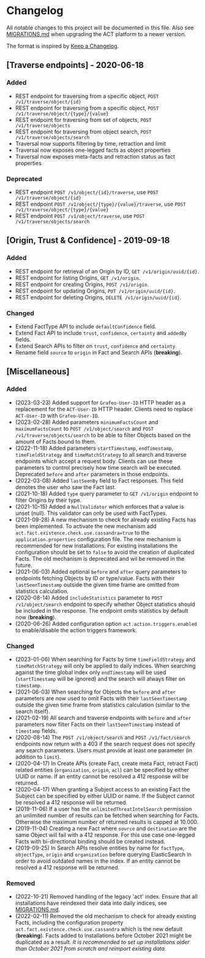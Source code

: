 # Changelog
All notable changes to this project will be documented in this file. Also see [MIGRATIONS.md](MIGRATIONS.md) when upgrading the ACT platform to a newer version.

The format is inspired by [Keep a Changelog](https://keepachangelog.com/en/1.0.0/).

## [Traverse endpoints] - 2020-06-18
### Added
- REST endpoint for traversing from a specific object, `POST /v1/traverse/object/{id}`
- REST endpoint for traversing from a specific object, `POST /v1/traverse/object/{type}/{value}`
- REST endpoint for traversing from set of objects, `POST /v1/traverse/objects`
- REST endpoint for traversing from object search, `POST /v1/traverse/objects/search`
- Traversal now supports filtering by time, retraction and limit 
- Traversal now exposes one-legged facts as object properties
- Traversal now exposes meta-facts and retraction status as fact properties
 
### Deprecated
- REST endpoint `POST /v1/object/{id}/traverse`, use `POST /v1/traverse/object/{id}`
- REST endpoint `POST /v1/object/{type}/{value}/traverse`, use `POST /v1/traverse/object/{type}/{value}`
- REST endpoint `POST /v1/object/traverse`, use `POST /v1/traverse/objects/search`

## [Origin, Trust & Confidence] - 2019-09-18
### Added
- REST endpoint for retrieval of an Origin by ID, `GET /v1/origin/uuid/{id}`.
- REST endpoint for listing Origins, `GET /v1/origin`.
- REST endpoint for creating Origins, `POST /v1/origin`.
- REST endpoint for updating Origins, `PUT /v1/origin/uuid/{id}`.
- REST endpoint for deleting Origins, `DELETE /v1/origin/uuid/{id}`.

### Changed
- Extend FactType API to include `defaultConfidence` field.
- Extend Fact API to include `trust`, `confidence`, `certainty` and `addedBy` fields.
- Extend Search APIs to filter on `trust`, `confidence` and `certainty`.
- Rename field `source` to `origin` in Fact and Search APIs (**breaking**).

## [Miscellaneous]
### Added
- (2023-03-23) Added support for `Grafeo-User-ID` HTTP header as a replacement for the `ACT-User-ID` HTTP header.
Clients need to replace `ACT-User-ID` with `Grafeo-User-ID`.
- (2023-02-28) Added parameters `minimumFactsCount` and `maximumFactsCount` to `POST /v1/object/search` and
`POST /v1/traverse/objects/search` to be able to filter Objects based on the amount of Facts bound to them.
- (2022-11-18) Added parameters `startTimestamp`, `endTimestamp`, `timeFieldStrategy` and `timeMatchStrategy` to all search
and traverse endpoints which accept a request body. Clients can use these parameters to control precisely how time search
will be executed. Deprecated `before` and `after` parameters in those endpoints.
- (2022-03-08) Added `lastSeenBy` field to Fact responses. This field denotes the user who saw the Fact last.
- (2021-10-18) Added `type` query parameter to `GET /v1/origin` endpoint to filter Origins by their type.
- (2021-10-15) Added a `NullValidator` which enforces that a value is unset (null). This validator can only be used with FactTypes.
- (2021-09-28) A new mechanism to check for already existing Facts has been implemented. To activate the new mechanism
add `act.fact.existence.check.use.cassandra=true` to the `application.properties` configuration file. The new mechanism
is recommended for new installations. For existing installations the configuration should be set to `false` to avoid the
creation of duplicated Facts. The old mechanism is deprecated and wil be removed in the future.
- (2021-06-03) Added optional `before` and `after` query parameters to endpoints fetching Objects by ID or type/value.
Facts with their `lastSeenTimestamp` outside the given time frame are omitted from statistics calculation.
- (2020-08-14) Added `includeStatistics` parameter to `POST /v1/object/search` endpoint to specify whether Object statistics
should be included in the response. The endpoint omits statistics by default now (**breaking**).
- (2020-06-26) Added configuration option `act.action.triggers.enabled` to enable/disable the action triggers framework.

### Changed
- (2023-01-06) When searching for Facts by time `timeFieldStrategy` and `timeMatchStrategy` will only be applied to daily indices.
When searching against the time global index only `endTimestamp` will be used (`startTimestamp` will be ignored) and the search
will always filter on `timestamp`.
- (2021-06-03) When searching for Objects the `before` and `after` parameters are now used to omit Facts with their
`lastSeenTimestamp` outside the given time frame from statistics calculation (similar to the search itself).
- (2021-02-19) All search and traverse endpoints with `before` and `after` parameters now filter Facts on their `lastSeenTimestamp`
instead of `timestamp` fields.
- (2020-08-14) The `POST /v1/object/search` and `POST /v1/fact/search` endpoints now return with a 403 if the search request
does not specify any search parameters. Users must provide at least one parameter (in addition to `limit`).
- (2020-04-17) In Create APIs (create Fact, create meta Fact, retract Fact) related entities (`organization`, `origin`, `acl`)
can be specified by either UUID or name. If an entity cannot be resolved a 412 response will be returned.
- (2020-04-17) When granting a Subject access to an existing Fact the Subject can be specified by either UUID or name.
If the Subject cannot be resolved a 412 response will be returned.
- (2019-11-06) If a user has the `unlimitedThreatIntelSearch` permission an unlimited number of results can be fetched when
searching for Facts. Otherwise the maximum number of returned results is capped at 10.000.
- (2019-11-04) Creating a new Fact where `source` and `destination` are the same Object will fail with a 412 response.
For this use case one-legged Facts with bi-directional binding should be created instead.
- (2019-09-25) In Search APIs resolve entities by name for `factType`, `objectType`, `origin` and `organization` before querying
ElasticSearch in order to avoid outdated names in the index. If an entity cannot be resolved a 412 response will be returned.

### Removed
- (2022-10-21) Removed handling of the legacy 'act' index. Ensure that all installations have reindexed their data into
daily indices, see [MIGRATIONS.md](MIGRATIONS.md).
- (2022-02-11) Removed the old mechanism to check for already existing Facts, including the configuration property
`act.fact.existence.check.use.cassandra` which is the new default (**breaking**). Facts added to installations before
October 2021 might be duplicated as a result. *It is recommended to set up installations older than October 2021 from
scratch and reimport existing data.*
